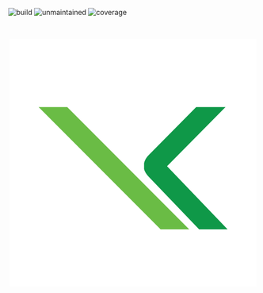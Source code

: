 ![build](http://img.shields.io/badge/build-passing-success.png)
![unmaintained](http://img.shields.io/badge/status-unmaintained-red.png)
![coverage](http://img.shields.io/badge/coverage-73%-yellow.png)
 
⠀⠀⠀⠀<p align="center">
      ![](images/home/k-shop.png)
     </p>
